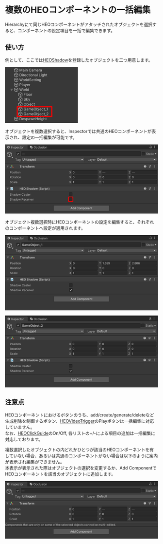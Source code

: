 # 複数のHEOコンポーネントの一括編集

Hierarchyにて同じHEOコンポーネントがアタッチされたオブジェクトを選択すると、コンポーネントの設定項目を一括で編集できます。

## 使い方

例として、ここでは[HEOShadow](../HEOComponents/HEOShadow.md)を登録したオブジェクトを二つ用意します。

![MultiSelect_1](img/MultiSelect_1.jpg)

オブジェクトを複数選択すると、Inspectorでは共通のHEOコンポーネントが表示され、設定の一括編集が可能です。

![MultiSelect_2](img/MultiSelect_2.jpg)

オブジェクト複数選択時にHEOコンポーネントの設定を編集すると、それぞれのコンポーネントへ設定が適用されます。

![MultiSelect_3](img/MultiSelect_3.jpg)

![MultiSelect_4](img/MultiSelect_4.jpg)

## 注意点

HEOコンポーネントにおけるボタンのうち、add/create/generate/deleteなど生成削除を制御するボタン、[HEOVideoTrigger](../HEOComponents/HEOVideoTrigger.md)のPlayボタンは一括編集に対応していません。<br>
なお、[HEOClickGuide](../HEOComponents/HEOClickGuide.md)のOn/Off, 各リストの+/-による項目の追加は一括編集に対応しております。

複数選択したオブジェクトの内どれかひとつが該当のHEOコンポーネントを有していない場合、あるいは共通のコンポーネントがない場合は以下のように案内が表示され編集ができません。<br>
本表示が表示された際はオブジェクトの選択を変更するか、Add ComponentでHEOコンポーネントを該当のオブジェクトに追加します。

![MultiSelect_5](img/MultiSelect_5.jpg)